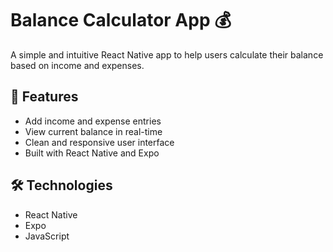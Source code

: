# Balance Calculator App 💰

A simple and intuitive React Native app to help users calculate their balance based on income and expenses.

## 📱 Features

- Add income and expense entries
- View current balance in real-time
- Clean and responsive user interface
- Built with React Native and Expo

## 🛠️ Technologies

- React Native
- Expo
- JavaScript
